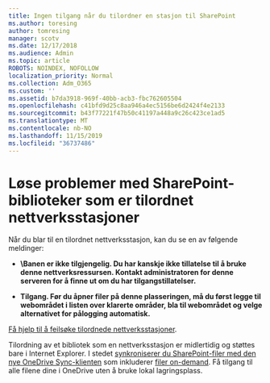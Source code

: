 ```yaml
---
title: Ingen tilgang når du tilordner en stasjon til SharePoint
ms.author: toresing
author: tomresing
manager: scotv
ms.date: 12/17/2018
ms.audience: Admin
ms.topic: article
ROBOTS: NOINDEX, NOFOLLOW
localization_priority: Normal
ms.collection: Adm_O365
ms.custom: ''
ms.assetid: b7da3918-969f-40bb-acb3-fbc762605504
ms.openlocfilehash: c41bfd9d25c8aa946a4ec5156be6d2424f4e2133
ms.sourcegitcommit: b43f77221f47b50c41197a448a9c26c423ce1ad5
ms.translationtype: MT
ms.contentlocale: nb-NO
ms.lasthandoff: 11/15/2019
ms.locfileid: "36737486"
---
```

# <a name="fix-problems-with-sharepoint-libraries-mapped-to-network-drives"></a>Løse problemer med SharePoint-biblioteker som er tilordnet nettverksstasjoner

Når du blar til en tilordnet nettverksstasjon, kan du se en av følgende meldinger:
  
- **\\Banen er ikke tilgjengelig. Du har kanskje ikke tillatelse til å bruke denne nettverksressursen. Kontakt administratoren for denne serveren for å finne ut om du har tilgangstillatelser.**

- **Tilgang. Før du åpner filer på denne plasseringen, må du først legge til webområdet i listen over klarerte områder, bla til webområdet og velge alternativet for pålogging automatisk.**

[Få hjelp til å feilsøke tilordnede nettverksstasjoner](https://docs.microsoft.com/sharepoint/support/administration/troubleshoot-mapped-network-drives).
  
Tilordning av et bibliotek som en nettverksstasjon er midlertidig og støttes bare i Internet Explorer. I stedet [synkroniserer du SharePoint-filer med den nye OneDrive Sync-klienten](https://support.office.com/article/6de9ede8-5b6e-4503-80b2-6190f3354a88.aspx) som inkluderer [filer on-demand](https://support.office.com/article/0e6860d3-d9f3-4971-b321-7092438fb38e.aspx). Få tilgang til alle filene dine i OneDrive uten å bruke lokal lagringsplass.
  